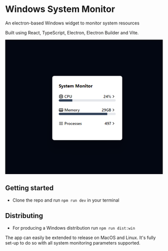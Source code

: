 # Windows System Monitor

An electron-based Windows widget to monitor system resources

Built using React, TypeScript, Electron, Electron Builder and Vite.

![image](./public/screenshot.png)

## Getting started

- Clone the repo and run `npm run dev` in your terminal

## Distributing

- For producing a Windows distribution run `npm run dist:win`

The app can easily be extended to release on MacOS and Linux. It's fully set-up to do so with all system monitoring parameters supported.
